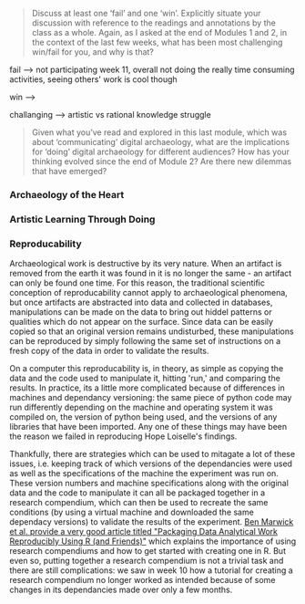 >Discuss at least one ‘fail’ and one ‘win’. Explicitly situate your discussion with reference to the readings and annotations by the class as a whole. Again, as I asked at the end of Modules 1 and 2, in the context of the last few weeks, what has been most challenging win/fail for you, and why is that?

fail --> not participating week 11, overall not doing the really time consuming activities, seeing others' work is cool though

win -->

challanging --> artistic vs rational knowledge struggle

>Given what you’ve read and explored in this last module, which was about ‘communicating’ digital archaeology, what are the implications for ‘doing’ digital archaeology for different audiences? How has your thinking evolved since the end of Module 2? Are there new dilemmas that have emerged?

### Archaeology of the Heart



### Artistic Learning Through Doing

### Reproducability

Archaeological work is destructive by its very nature. When an artifact is removed from the earth it was found in it is no longer the same - an artifact can only be found one time. For this reason, the traditional scientific conception of reproducability cannot apply to archaeological phenomena, but once artifacts are abstracted into data and collected in databases, manipulations can be made on the data to bring out hiddel patterns or qualities which do not appear on the surface. Since data can be easily copied so that an original version remains undisturbed, these manipulations can be reproduced by simply following the same set of instructions on a fresh copy of the data in order to validate the results.

On a computer this reproducability is, in theory, as simple as copying the data and the code used to manipulate it, hitting 'run,' and comparing the results. In practice, its a little more complicated because of differences in machines and dependancy versioning: the same piece of python code may run differently depending on the machine and operating system it was compiled on, the version of python being used, and the versions of any libraries that have been imported. Any one of these things may have been the reason we failed in reproducing Hope Loiselle's findings.

Thankfully, there are strategies which can be used to mitagate a lot of these issues, i.e. keeping track of which versions of the dependancies were used as well as the specifications of the machine the experiment was run on. These version numbers and machine specifications along with the original data and the code to manipulate it can all be packaged together in a research compendium, which can then be used to recreate the same conditions (by using a virtual machine and downloaded the same dependacy versions) to validate the results of the experiment. [Ben Marwick et al. provide a very good article titled "Packaging Data Analytical Work Reproducibly Using R (and Friends)"](http://faculty.washington.edu/bmarwick/PDFs/Marwick-Boettiger-Mullen-2018-TAS-research-compendia.pdf) which explains the importance of using research compendiums and how to get started with creating one in R. But even so, putting together a research compendium is not a trivial task and there are still complications: we saw in week 10 how a tutorial for creating a research compendium no longer worked as intended because of some changes in its dependancies made over only a few months. 
